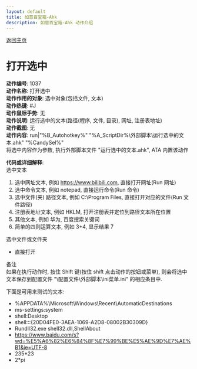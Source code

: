 ```yaml
---
layout: default
title: 如意百宝箱-Ahk
description: 如意百宝箱-Ahk 动作介绍
---
```


[返回主页](../index.md)

# [](#header-2) 打开选中

**动作编号**: 1037  
**动作名称**: 打开选中  
**动作作用的对象**: 选中对象(包括文件, 文本)  
**动作热键**: #J  
**动作鼠标手势**: 无  
**动作说明**: 运行选中的文本(路径(程序, 文件, 目录), 网址, 注册表地址)  
**动作截图**: 无  
**动作内容**: run|"%B_Autohotkey%" "%A_ScriptDir%\外部脚本\运行选中的文本.ahk" "%CandySel%"  
将选中内容作为参数, 执行外部脚本文件 "运行选中的文本.ahk", ATA 内置该动作  

**代码或详细解释**:  
选中文本  
1. 选中网址文本, 例如 https://www.bilibili.com, 直接打开网址(Run 网址)  
2. 选中命令文本, 例如 notepad, 直接运行命令(Run 命令)  
3. 选中文件(夹) 路径文本, 例如 C:\Program Files\, 直接打开对应的文件(Run 文件路径)  
4. 注册表地址文本, 例如 HKLM, 打开注册表并定位到路径文本所在位置  
5. 其他文本, 例如 华为, 百度搜索关键词  
6. 简单的四则运算文本, 例如 3+4, 显示结果 7  

选中文件或文件夹  
   - 直接打开  

备注  
如果在执行动作时, 按住 Shift 键(按住 shift 点击动作的按钮或菜单), 则会将选中文本保存到配置文件 "\配置文件\外部脚本\ini菜单.ini" 的相应条目中.  

下面是可用来测试的文本:  
   - %APPDATA%\Microsoft\Windows\Recent\AutomaticDestinations  
   - ms-settings:system  
   - shell:Desktop  
   - shell:::{20D04FE0-3AEA-1069-A2D8-08002B30309D}  
   - Rundll32.exe shell32.dll,ShellAbout  
   - https://www.baidu.com/s?wd=%E5%A6%82%E6%84%8F%E7%99%BE%E5%AE%9D%E7%AE%B1&ie=UTF-8  
   - 235\*23  
   - 2\*pi  